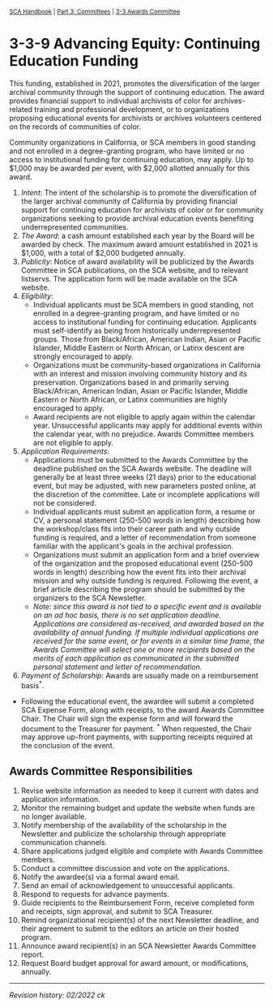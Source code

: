 <sup>[SCA Handbook](/sca-handbook/index.html) | [Part 3: Committees](../03_committees/index.html) | [3-3 Awards Committee](../03-03_awards.html)</sup> 

# 3-3-9 Advancing Equity: Continuing Education Funding
This funding, established in 2021, promotes the diversification of the larger archival community through the support of continuing education. The award provides financial support to individual archivists of color for archives-related training and professional development, or to organizations proposing educational events for archivists or archives volunteers centered on the records of communities of color.

Community organizations in California, or SCA members in good standing and not enrolled in a degree-granting program, who have limited or no access to institutional funding for continuing education, may apply. Up to $1,000 may be awarded per event, with $2,000 allotted annually for this award.

1. _Intent_: The intent of the scholarship is to promote the diversification of the larger archival community of California by providing financial support for continuing education for archivists of color or for community organizations seeking to provide archival education events benefiting underrepresented communities.
2. _The Award_: a cash amount established each year by the Board will be awarded by check. The maximum award amount established in 2021 is $1,000, with a total of $2,000 budgeted annually.
3. _Publicity_: Notice of award availability will be publicized by the Awards Committee in SCA publications, on the SCA website, and to relevant listservs. The application form will be made available on the SCA website.
4. _Eligibility_:
   - Individual applicants must be SCA members in good standing, not enrolled in a degree-granting program, and have limited or no access to institutional funding for continuing education. Applicants must self-identify as being from historically underrepresented groups. Those from Black/African, American Indian, Asian or Pacific Islander, Middle Eastern or North African, or Latinx descent are strongly encouraged to apply.
   - Organizations must be community-based organizations in California with an interest and mission involving community history and its preservation. Organizations based in and primarily serving Black/African, American Indian, Asian or Pacific Islander, Middle Eastern or North African, or Latinx communities are highly encouraged to apply.
   - Award recipients are not eligible to apply again within the calendar year. Unsuccessful applicants may apply for additional events within the calendar year, with no prejudice. Awards Committee members are not eligible to apply.
5. _Application Requirements_:
   - Applications must be submitted to the Awards Committee by the deadline published on the SCA Awards website. The deadline will generally be at least three weeks (21 days) prior to the educational event, but may be adjusted, with new parameters posted online, at the discretion of the committee. Late or incomplete applications will not be considered.
   - Individual applicants must submit an application form, a resume or CV, a personal statement (250-500 words in length) describing how the workshop/class fits into their career path and why outside funding is required, and a letter of recommendation from someone familiar with the applicant's goals in the archival profession.
   - Organizations must submit an application form and a brief overview of the organization and the proposed educational event (250-500 words in length) describing how the event fits into their archival mission and why outside funding is required. Following the event, a brief article describing the program should be submitted by the organizers to the SCA Newsletter.
   - _Note: since this award is not tied to a specific event and is available on an ad hoc basis, there is no set application deadline. Applications are considered as-received, and awarded based on the availability of annual funding. If multiple individual applications are received for the same event, or for events in a similar time frame, the Awards Committee will select one or more recipients based on the merits of each application as communicated in the submitted personal statement and letter of recommendation._
6. _Payment of Scholarship_: Awards are usually made on a reimbursement basis<sup>*</sup>.
- Following the educational event, the awardee will submit a completed SCA Expense Form, along with receipts, to the award Awards Committee Chair. The Chair will sign the expense form and will forward the document to the Treasurer for payment.
<sup>*</sup> When requested, the Chair may approve up-front payments, with supporting receipts
required at the conclusion of the event.

## Awards Committee Responsibilities
1. Revise website information as needed to keep it current with dates and application information.
2. Monitor the remaining budget and update the website when funds are no longer available.
3. Notify membership of the availability of the scholarship in the Newsletter and publicize the scholarship through appropriate communication channels.
4. Share applications judged eligible and complete with Awards Committee members.
5. Conduct a committee discussion and vote on the applications.
6. Notify the awardee(s) via a formal award email.
7. Send an email of acknowledgement to unsuccessful applicants.
8. Respond to requests for advance payments.
9. Guide recipients to the Reimbursement Form, receive completed form and receipts, sign approval, and submit to SCA Treasurer.
10. Remind organizational recipient(s) of the next Newsletter deadline, and their agreement to submit to the editors an article on their hosted program.
11. Announce award recipient(s) in an SCA Newsletter Awards Committee report.
12. Request Board budget approval for award amount, or modifications, annually.

***

_Revision history: 02/2022 ck_
